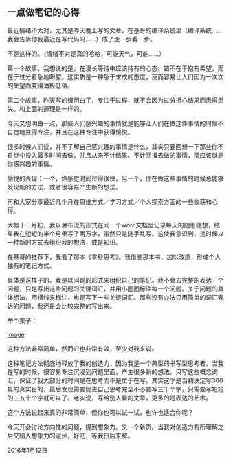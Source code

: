 ## 一点做笔记的心得

最近情绪不太对，尤其是昨天晚上写的文章，在基哥的编译系统里（编译系统……我会告诉你我最近在写代码吗……）成了走一步看一步。

不是这样的。（情绪不对是真的哈哈，可能天气，可能……）

第一个故事，我想说的是，在漫长等待中应该持有的心态。错不在于抱有希望，而在于过分着急地盼望。这实质是一种急于求成的态度，反而容易让人们因为一次次的失望而变得消极低落。

第二个故事，昨天写的很明白了，专注于过程，就不会因为过分担心结果而患得患失。和上面的道理是一样的。

今天又想明白一点，那些人们感兴趣的事情就是能够让人们在做这件事情的时候不自觉地变得专注，并且在这种专注中获得愉悦。

很多时候人们说，并不了解自己感兴趣的事情是什么，其实只要回想一下那些你不自觉中投入最多时间去做，并且从来不计结果、不计回报去做的事情，那应该就是你感兴趣的事情。

愉悦的表现：一个，你感觉时间过得很快，另一个，你在做这些事情的时候总能够发现新的方法，或者很容易产生新的想法。

再和大家分享最近几个月在思维方式／学习方式／个人探索方面的一些收获和心得。

大概十一月初，我以瀑布流的形式在同一个word文档里记录每天的随思随想，结果我在短短的半个月里写了两万字，虽然只是随手乱写。这使我意识到，是时候以一种新的方式去组织我的想法，或是知识。

在基哥的推荐下，我看了那本《零秒思考》。我借鉴那本书，加以改造，形成个人独有的笔记方式。

具体是这样子的。我是以问题的形式来组织自己的笔记。我不会去完整的表达一个问题，只是写出这些问题的关键词汇，并用小圈圈标注每一个问题。关于问题的具体想法，用横线来标注，也是写下一些关键词汇。那些没有办法只用简单的词汇表达的问题，我还是会比较完整的写出来。

举个栗子：

[image](file://E:\articles.zhanzhuoxuan.com\pics)

这种方法非常简单，然而它也非常有效，至少对我来说。

这种笔记方法彻底地释放了我的创造力，因为我是一个典型的书写型思考者。当我在写的时候，很容易专注沉浸到问题里面，产生很多新的想法。只写这些概念词汇，保证了我大部分的时间是在思考而不是忙于在写。其实这才是当初决定写300篇的真实目的，最后发现需要促进自己思考完全不必要写三千个字，只需要写短短的三五十个字就可以了。老实说，写给别人看的文章，更多的是表达的艺术。

这个方法说起来真的非常简单，但你也可以试一试，也许也适合你呢？

今天开会讨论方向性的问题，提到想象力。又一个新货。当我对创造力有所理解之后又陷入想象力的泥淖，好吧，等我日后来解。

2016年1月12日

